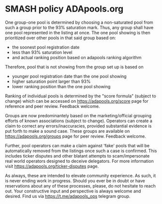 # SMASH policy ADApools.org

One group-one pool is determined by choosing a non-saturated pool from such a group prior to the 93% saturation mark. Thus, any group shall have one pool represented in the listing at once. The one pool showing is then prioritized over other pools in that said group based on:

* the soonest pool registration date
* less than 93% saturation level
* and actual ranking position based on adapools ranking algorithm

Therefore, pool that is not showing from the group set up is based on

* younger pool registration date than the one pool showing
* higher saturation point larger than 93%
* lower ranking position than the one pool showing

Ranking of individual pools is determined by the "score formula" (subject to change) which can be accessed on https://adapools.org/score page for reference and peer review. Feedback welcome.

Groups are now predominantely based on the marketing/official grouping efforts of known associations (subject to change). Operators can create a claim to correct any errors/inaccuracies, provided substantial evidence is put forth to make a sound case. These groups are available on https://adapools.org/groups page for peer review. Feedback welcome.

Further, pool operators can make a claim against 'fake' pools that will be automatically removed from the listings once such a case is confirmed. This includes ticker disputes and other blatant attempts to scam/impersonate real world operators designed to deceive delegators. For more information visit https://adapools.org/ticker-disputes page.

As always, these are intended to elevate community experience. As such, it is never ending work in progress. Should you ever be in doubt or have reservations about any of these processes, please, do not hesitate to reach out. Your constructive input and perspective is always welcome and desired. Find us via https://t.me/adapools_ops telegram group.
